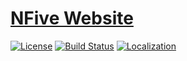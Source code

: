 # [NFive Website](https://nfive.io/)
[![License](https://img.shields.io/github/license/NFive/nfive.github.io.svg)](LICENSE)
[![Build Status](https://img.shields.io/travis/NFive/nfive.github.io.svg)](https://travis-ci.org/NFive/nfive.github.io)
[![Localization](https://d322cqt584bo4o.cloudfront.net/nfive-website/localized.svg)](https://translate.nfive.io/)
